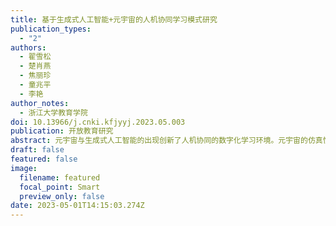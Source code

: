 ```yaml
---
title: 基于生成式人工智能+元宇宙的人机协同学习模式研究
publication_types:
  - "2"
authors:
  - 翟雪松
  - 楚肖燕
  - 焦丽珍
  - 童兆平
  - 李艳
author_notes:
  - 浙江大学教育学院
doi: 10.13966/j.cnki.kfjyyj.2023.05.003
publication: 开放教育研究
abstract: 元宇宙与生成式人工智能的出现创新了人机协同的数字化学习环境。元宇宙的仿真性与生成式人工智能的内容理解力虽然理论上已经表现出高度的弥合性，但仍缺少实证证据。本研究自主研发了融入生成式人工智能的元宇宙智能学习平台，在创新翻转课堂人机协同学习模式的基础上，调查学习者学习绩效的变化及重用意愿，并基于人工智能—元宇宙框架、人工智能接受模型等理论，探究感知偶然性、预期绩效、预期努力和感知拟人性对重用意愿的影响机制。实验结论与部分假设一致：基于“生成式人工智能+元宇宙”的人机协同学习能明显提升学习绩效，预期绩效和预期努力是感知偶然性和重用意愿的完全中介变量。与假设不一致的是，感知拟人性负向调节预期努力和重用意愿。本研究深入讨论了这些结论的发生机制与启发，以期为基于“生成式人工智能+元宇宙”的人机协同学习模式提供参考。
draft: false
featured: false
image:
  filename: featured
  focal_point: Smart
  preview_only: false
date: 2023-05-01T14:15:03.274Z
---
```


